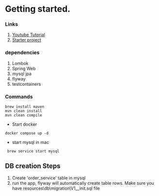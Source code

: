 # Getting started.
### Links
1. [Youtube Tutorial](https://www.youtube.com/watch?v=NpdG3lmKJ5g&list=PLSVW22jAG8pDeU80nDzbUgr8qqzEMppi8&index=1&ab_channel=ProgrammingTechie)
2. [Starter project](https://start.spring.io/)

### dependencies
1. Lombok
2. Spring Web
3. mysql jpa
4. flyway
4. testcontainers

### Commands
```
brew install maven
mvn clean install
mvn clean compile
```
- Start docker
```
docker compose up -d
```
- start mysql in mac
```
 brew service start mysql
```

## DB creation Steps
1. Create 'order_service' table in mysql
2. run the app, flyway will automatically create table rows. Make sure you have resources\db\migration\V1__init.sql file